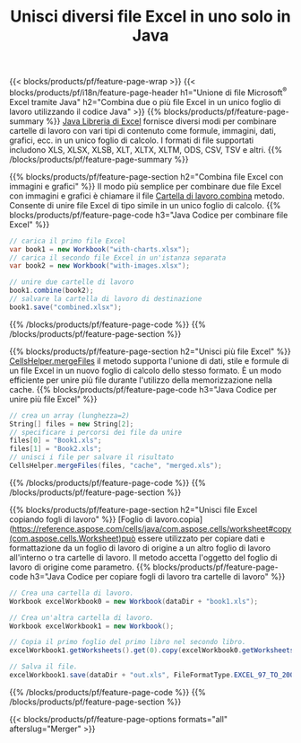 ﻿---
title: Unisci diversi file Excel in uno solo in Java
url: /it/java/merger/
description: Unisci i file Excel utilizzando Java in più fogli o in un unico foglio. Unisci, combina o concatena documenti Excel anche in PDF, immagini e HTML.
---
{{< blocks/products/pf/feature-page-wrap >}}
{{< blocks/products/pf/i18n/feature-page-header h1="Unione di file Microsoft<sup>&reg;</sup> Excel tramite Java" h2="Combina due o più file Excel in un unico foglio di lavoro utilizzando il codice Java" >}}
{{% blocks/products/pf/feature-page-summary %}}
[Java Libreria di Excel](/cells/java/) fornisce diversi modi per combinare cartelle di lavoro con vari tipi di contenuto come formule, immagini, dati, grafici, ecc. in un unico foglio di calcolo. I formati di file supportati includono XLS, XLSX, XLSB, XLT, XLTX, XLTM, ODS, CSV, TSV e altri.
{{% /blocks/products/pf/feature-page-summary %}}

{{% blocks/products/pf/feature-page-section h2="Combina file Excel con immagini e grafici" %}}
Il modo più semplice per combinare due file Excel con immagini e grafici è chiamare il file [Cartella di lavoro.combina](https://reference.aspose.com/cells/java/com.aspose.cells/workbook#combine(com.aspose.cells.Workbook)) metodo. Consente di unire file Excel di tipo simile in un unico foglio di calcolo.
{{% blocks/products/pf/feature-page-code h3="Java Codice per combinare file Excel" %}}

```cs
// carica il primo file Excel
var book1 = new Workbook("with-charts.xlsx");
// carica il secondo file Excel in un'istanza separata
var book2 = new Workbook("with-images.xlsx");

// unire due cartelle di lavoro
book1.combine(book2);
// salvare la cartella di lavoro di destinazione 
book1.save("combined.xlsx");

```
{{% /blocks/products/pf/feature-page-code %}}
{{% /blocks/products/pf/feature-page-section %}}

{{% blocks/products/pf/feature-page-section h2="Unisci più file Excel" %}}
[CellsHelper.mergeFiles](https://reference.aspose.com/cells/java/com.aspose.cells/cellshelper#mergeFiles) il metodo supporta l'unione di dati, stile e formule di un file Excel in un nuovo foglio di calcolo dello stesso formato. È un modo efficiente per unire più file durante l'utilizzo della memorizzazione nella cache. 
{{% blocks/products/pf/feature-page-code h3="Java Codice per unire più file Excel" %}}

```cs
// crea un array (lunghezza=2)
String[] files = new String[2];
// specificare i percorsi dei file da unire
files[0] = "Book1.xls";
files[1] = "Book2.xls";
// unisci i file per salvare il risultato
CellsHelper.mergeFiles(files, "cache", "merged.xls");


```
{{% /blocks/products/pf/feature-page-code %}}
{{% /blocks/products/pf/feature-page-section %}}

{{% blocks/products/pf/feature-page-section h2="Unisci file Excel copiando fogli di lavoro" %}}
[Foglio di lavoro.copia](https://reference.aspose.com/cells/java/com.aspose.cells/worksheet#copy(com.aspose.cells.Worksheet)può essere utilizzato per copiare dati e formattazione da un foglio di lavoro di origine a un altro foglio di lavoro all'interno o tra cartelle di lavoro. Il metodo accetta l'oggetto del foglio di lavoro di origine come parametro.
{{% blocks/products/pf/feature-page-code h3="Java Codice per copiare fogli di lavoro tra cartelle di lavoro" %}}

```cs
// Crea una cartella di lavoro.
Workbook excelWorkbook0 = new Workbook(dataDir + "book1.xls");

// Crea un'altra cartella di lavoro.
Workbook excelWorkbook1 = new Workbook();

// Copia il primo foglio del primo libro nel secondo libro.
excelWorkbook1.getWorksheets().get(0).copy(excelWorkbook0.getWorksheets().get(0));

// Salva il file.
excelWorkbook1.save(dataDir + "out.xls", FileFormatType.EXCEL_97_TO_2003);

```
{{% /blocks/products/pf/feature-page-code %}}
{{% /blocks/products/pf/feature-page-section %}}

{{< blocks/products/pf/feature-page-options formats="all" afterslug="Merger" >}}